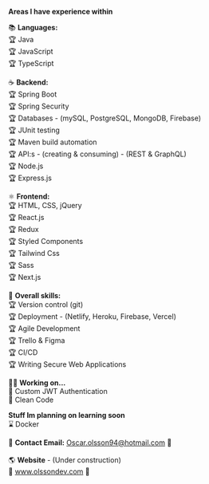 
**Areas I have experience within**

:books: **Languages:**<br/>
:trophy: Java <br/>
:trophy: JavaScript <br/>
:trophy: TypeScript <br/>

:coffee: **Backend:**<br/>
:trophy: Spring Boot <br/>
:trophy: Spring Security <br/>
:trophy: Databases - (mySQL, PostgreSQL, MongoDB, Firebase) <br/>
:trophy: JUnit testing <br/>
:trophy: Maven build automation <br/>
:trophy: API:s - (creating & consuming) - (REST & GraphQL) <br/>
:trophy: Node.js <br/>
:trophy: Express.js <br/>

:atom_symbol: **Frontend:**<br/>
:trophy: HTML, CSS, jQuery <br/>
:trophy: React.js <br/>
:trophy: Redux <br/>
:trophy: Styled Components <br/>
:trophy: Tailwind Css <br/>
:trophy: Sass <br/>
:trophy: Next.js <br/>

:school_satchel: **Overall skills:**<br/>
:trophy: Version control (git) <br/>
:trophy: Deployment - (Netlify, Heroku, Firebase, Vercel) <br/>
:trophy: Agile Development <br/>
:trophy: Trello & Figma <br/>
:trophy: CI/CD <br/>
:trophy: Writing Secure Web Applications

:man_student: **Working on...** <br/>
🌱 Custom JWT Authentication <br/>
🌱 Clean Code <br/>

**Stuff Im planning on learning soon** <br/>
:hourglass: Docker <br/>


:email: **Contact Email:** Oscar.olsson94@hotmail.com :email: <br/> <br/>
:earth_americas: **Website** - (Under construction) <br/>
:construction: www.olssondev.com :construction:

<!--
**oscarolsson94/oscarolsson94** is a ✨ _special_ ✨ repository because its `README.md` (this file) appears on your GitHub profile.

Here are some ideas to get you started:

- 🔭 I’m currently working on ...
- 🌱 I’m currently learning ...
- 👯 I’m looking to collaborate on ...
- 🤔 I’m looking for help with ...
- 💬 Ask me about ...
- 📫 How to reach me: ...
- 😄 Pronouns: ...
- ⚡ Fun fact: ...
-->
